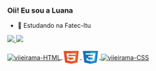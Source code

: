 ### Oii! Eu sou a Luana 


- 🌱 Estudando na Fatec-Itu


<div>
<a href= "https://beacons.ai/dosluana">
<img width="42%" src="https://github-readme-stats.vercel.app/api?username=dosluana&show_icons=true&theme=dark&include_all_commits=true&count_private=true"/>
  <img width="50%" src="https://github-readme-stats.vercel.app/api/top-langs/?username=dosluana&layout=compact&langs_count=7&theme=dark&include"/>
</div>
  
</div>
  
  
  <div style="display: inline_block"><br>
  <img align="center" alt="viieirama-HTML" height="30" width="40" src="https://cdn.jsdelivr.net/gh/devicons/devicon/icons/vscode/vscode-original.svg">
  <img align="center" alt="viieirama-HTML" height="30" width="40" src="https://raw.githubusercontent.com/devicons/devicon/master/icons/html5/html5-original.svg">
  <img align="center" alt="viieirama-CSS" height="30" width="40" src="https://raw.githubusercontent.com/devicons/devicon/master/icons/css3/css3-original.svg">
  <img align="center" alt="viieirama-CSS" height="30" width="40" src="https://cdn.jsdelivr.net/gh/devicons/devicon/icons/gimp/gimp-original.svg" />
</div>

